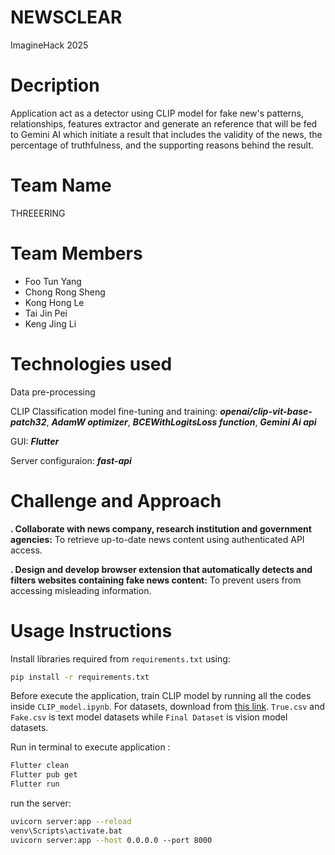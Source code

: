 # NEWSCLEAR

ImagineHack 2025

# Decription

Application act as a detector using CLIP model for fake new's patterns, relationships, features extractor and generate an reference that will be fed to Gemini AI which initiate a result that includes the validity of the news, the percentage of truthfulness, and the supporting reasons behind the result.

# Team Name
THREEERING
# Team Members

- Foo Tun Yang
- Chong Rong Sheng
- Kong Hong Le
- Tai Jin Pei
- Keng Jing Li

# Technologies used

Data pre-processing

CLIP Classification model fine-tuning and training:
**_openai/clip-vit-base-patch32_**, 
**_AdamW optimizer_**, 
**_BCEWithLogitsLoss function_**, 
**_Gemini Ai api_**

GUI:
**_Flutter_**

Server configuraion:
**_fast-api_**

# Challenge and Approach

**. Collaborate with news company, research institution and government agencies:**
To retrieve up-to-date news content using authenticated API access.

**. Design and develop browser extension that automatically detects and filters websites containing fake news content:**
To prevent users from accessing misleading information.

# Usage Instructions

Install libraries required from `requirements.txt` using:

```bash
pip install -r requirements.txt
```

Before execute the application, train CLIP model by running all the codes inside `CLIP_model.ipynb`. For datasets, download from [this link](https://drive.google.com/drive/folders/1Jo_xPIYQ-Nm5ieSbBJBrOw0awgMdiQHj?usp=sharing). `True.csv` and `Fake.csv` is text model datasets while `Final Dataset` is vision model datasets.

Run in terminal to execute application :

```bash
Flutter clean
Flutter pub get
Flutter run
```

run the server:

```bash
uvicorn server:app --reload
venv\Scripts\activate.bat
uvicorn server:app --host 0.0.0.0 --port 8000
```
